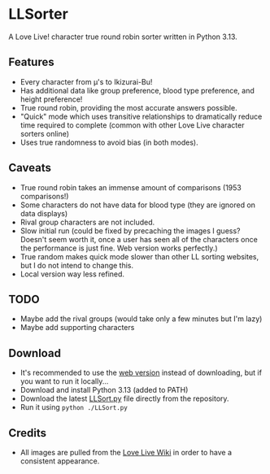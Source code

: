 # LLSorter
A Love Live! character true round robin sorter written in Python 3.13.

## Features
- Every character from μ's to Ikizurai-Bu!
- Has additional data like group preference, blood type preference, and height preference!
- True round robin, providing the most accurate answers possible.
- "Quick" mode which uses transitive relationships to dramatically reduce time required to complete (common with other Love Live character sorters online)
- Uses true randomness to avoid bias (in both modes).

## Caveats
- True round robin takes an immense amount of comparisons (1953 comparisons!)
- Some characters do not have data for blood type (they are ignored on data displays)
- Rival group characters are not included.
- Slow initial run (could be fixed by precaching the images I guess? Doesn't seem worth it, once a user has seen all of the characters once the performance is just fine. Web version works perfectly.)
- True random makes quick mode slower than other LL sorting websites, but I do not intend to change this.
- Local version way less refined.

## TODO
- Maybe add the rival groups (would take only a few minutes but I'm lazy)
- Maybe add supporting characters

## Download
- It's recommended to use the [web version](https://yuberz.github.io/llsort.github.io/) instead of downloading, but if you want to run it locally...
- Download and install Python 3.13 (added to PATH)
- Download the latest [LLSort.py](https://github.com/Yuberz/LLSorter/archive/refs/heads/main.zip) file directly from the repository.
- Run it using ```python ./LLSort.py```

## Credits
- All images are pulled from the [Love Live Wiki](https://love-live.fandom.com/wiki/Main_Page) in order to have a consistent appearance.
